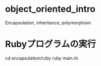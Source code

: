 # object_oriented_intro
Encapsulation, inheritance, polymorphism

# Rubyプログラムの実行
cd encapsulation/ruby
ruby main.rb
